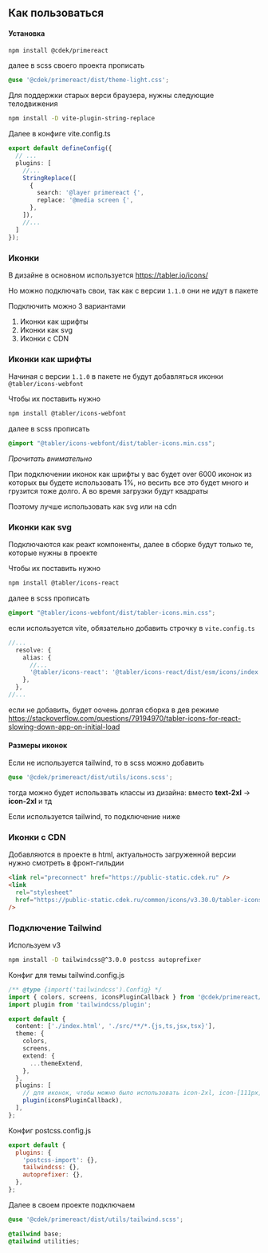 ## Как пользоваться

#### Установка
```bash
npm install @cdek/primereact
```

далее в scss своего проекта прописать
```scss
@use '@cdek/primereact/dist/theme-light.css';
```

Для поддержки старых верси браузера, нужны следующие телодвижения
```bash
npm install -D vite-plugin-string-replace
```

Далее в конфиге vite.config.ts
```ts
export default defineConfig({
  // ...
  plugins: [
    //...
    StringReplace([
      {
        search: '@layer primereact {',
        replace: '@media screen {',
      },
    ]),
    //...
  ]
});
```

### Иконки

В дизайне в основном используется https://tabler.io/icons/

Но можно подключать свои, так как с версии `1.1.0` они не идут в пакете

Подключить можно 3 вариантами
1. Иконки как шрифты
2. Иконки как svg
3. Иконки с CDN

### Иконки как шрифты
Начиная с версии `1.1.0` в пакете не будут добавляться иконки `@tabler/icons-webfont`

Чтобы их поставить нужно
```bash
npm install @tabler/icons-webfont
```

далее в scss прописать
```scss
@import "@tabler/icons-webfont/dist/tabler-icons.min.css";
```

*Прочитать внимательно*

При подключении иконок как шрифты у вас будет over 6000 иконок из которых вы будете использовать 1%, но весить все это будет много и грузится тоже долго. А во время загрузки будут квадраты

Поэтому лучше использовать как svg или на cdn

### Иконки как svg 
Подключаются как реакт компоненты, далее в сборке будут только те, которые нужны в проекте

Чтобы их поставить нужно
```bash
npm install @tabler/icons-react
```

далее в scss прописать
```scss
@import "@tabler/icons-webfont/dist/tabler-icons.min.css";
```

если используется vite, обязательно добавить строчку в `vite.config.ts`
```ts
//...
  resolve: {
    alias: {
      //...
      '@tabler/icons-react': '@tabler/icons-react/dist/esm/icons/index.mjs',
    },
  },
//...
```

если не добавить, будет оочень долгая сборка в дев режиме https://stackoverflow.com/questions/79194970/tabler-icons-for-react-slowing-down-app-on-initial-load

#### Размеры иконок
Если не используется tailwind, то в scss можно добавить
```scss
@use '@cdek/primereact/dist/utils/icons.scss';
```
тогда можно будет использвать классы из дизайна: вместо **text-2xl** -> **icon-2xl** и тд

Если используется tailwind, то подключение ниже

### Иконки с CDN

Добавляются в проекте в html, актуальность загруженной версии нужно смотреть в фронт-гильдии

```html
<link rel="preconnect" href="https://public-static.cdek.ru" />
<link
  rel="stylesheet"
  href="https://public-static.cdek.ru/common/icons/v3.30.0/tabler-icons.min.css"
/>
```

### Подключение Tailwind

Используем v3
```bash
npm install -D tailwindcss@^3.0.0 postcss autoprefixer
```

Конфиг для темы tailwind.config.js
```ts
/** @type {import('tailwindcss').Config} */
import { colors, screens, iconsPluginCallback } from '@cdek/primereact/dist/tailwind';
import plugin from 'tailwindcss/plugin';

export default {
  content: ['./index.html', './src/**/*.{js,ts,jsx,tsx}'],
  theme: {
    colors,
    screens,
    extend: {
      ...themeExtend,
    },
  },
  plugins: [
    // для иконок, чтобы можно было использовать icon-2xl, icon-[111px], md:icon-3xl
    plugin(iconsPluginCallback),
  ],
};
```

Конфиг postcss.config.js
```js
export default {
  plugins: {
    'postcss-import': {},
    tailwindcss: {},
    autoprefixer: {},
  },
};
```

Далее в своем проекте подключаем

```scss
@use '@cdek/primereact/dist/utils/tailwind.scss';

@tailwind base;
@tailwind utilities;
```

